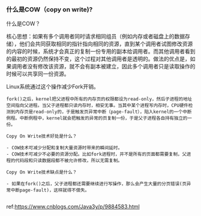 ### 什么是COW（copy on write)?

什么是COW？

核心思想：如果有多个调用者同时请求相同组员（例如内存或者磁盘上的数据存储），他们会共同获取相同的指针指向相同的资源，直到某个调用者试图修改资源的内容的时候，系统才会真正的复制一份专用的副本给调用者。而其他调用者看到的最初的资源仍然保持不变，这个过程对其他调用者是透明的。做法的优点是，如果调用者没有修改该资源，就不会有副本被建立，因此多个调用者只是读取操作的时候可以共享同一份资源。

Linux系统通过这个操作减少Fork开销。

```
fork()之后，kernel把父进程中所有的内存页的权限都设为read-only，然后子进程的地址空间指向父进程。当父子进程都只读内存时，相安无事。当其中某个进程写内存时，CPU硬件检测到内存页是read-only的，于是触发页异常中断（page-fault），陷入kernel的一个中断例程。中断例程中，kernel就会把触发的异常的页复制一份，于是父子进程各自持有独立的一份。

Copy On Write技术好处是什么？

- COW技术可减少分配和复制大量资源时带来的瞬间延时。
- COW技术可减少不必要的资源分配。比如fork进程时，并不是所有的页面都需要复制，父进程的代码段和只读数据段都不被允许修改，所以无需复制。

Copy On Write技术缺点是什么？

- 如果在fork()之后，父子进程都还需要继续进行写操作，那么会产生大量的分页错误(页异常中断page-fault)，这样就得不偿失。


```



ref:https://www.cnblogs.com/Java3y/p/9884583.html